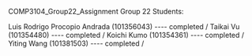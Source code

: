 COMP3104_Group22_Assignment
Group 22 Students:

Luis Rodrigo Procopio Andrada (101356043)           ----    completed /
Taikai Vu (101354480)                               ----    completed /
Koichi Kumo (101354361)                             ----    completed /
Yiting Wang (101381503)                             ----    completed /
